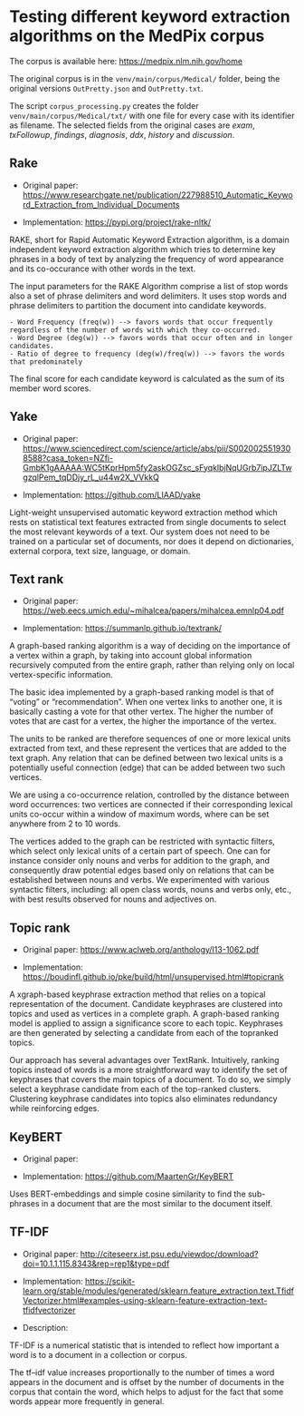# Testing different keyword extraction algorithms on the MedPix corpus

The corpus is available here: https://medpix.nlm.nih.gov/home

The original corpus is in the `venv/main/corpus/Medical/` folder, being the original versions `OutPretty.json` and `OutPretty.txt`.

The script `corpus_processing.py` creates the folder `venv/main/corpus/Medical/txt/` with one file for every case with its identifier as filename. The selected fields from the original cases are _exam_, _txFollowup_, _findings_, _diagnosis_, _ddx_, _history_ and _discussion_.



## Rake

- Original paper: https://www.researchgate.net/publication/227988510_Automatic_Keyword_Extraction_from_Individual_Documents

- Implementation: https://pypi.org/project/rake-nltk/


RAKE, short for Rapid Automatic Keyword Extraction algorithm, is a domain independent keyword extraction algorithm which tries to determine key phrases in a body of text by analyzing the frequency of word appearance and its co-occurance with other words in the text.

The input parameters for the RAKE Algorithm comprise a list of stop words also a set of phrase delimiters and word delimiters. It uses stop words and phrase delimiters to partition the document into candidate keywords.

    - Word Frequency (freq(w)) --> favors words that occur frequently regardless of the number of words with which they co-occurred.
    - Word Degree (deg(w)) --> favors words that occur often and in longer candidates.
    - Ratio of degree to frequency (deg(w)/freq(w)) --> favors the words that predominately 

The final score for each candidate keyword is calculated as the sum of its member word scores.



## Yake

- Original paper: https://www.sciencedirect.com/science/article/abs/pii/S0020025519308588?casa_token=NZfi-GmbK1gAAAAA:WC5tKprHpm5fy2askOGZsc_sFyqklbjNqUGrb7ipJZLTwgzqlPem_tqDDjy_rL_u44w2X_VVkkQ

- Implementation: https://github.com/LIAAD/yake


Light-weight unsupervised automatic keyword extraction method which rests on statistical text features extracted from single documents to select the most relevant keywords of a text. Our system does not need to be trained on a particular set of documents, nor does it depend on dictionaries, external corpora, text size, language, or domain.



## Text rank

- Original paper: https://web.eecs.umich.edu/~mihalcea/papers/mihalcea.emnlp04.pdf

- Implementation: https://summanlp.github.io/textrank/


A graph-based ranking algorithm is a way of deciding on the importance of a vertex within a graph, by taking into account global information recursively computed from the entire graph, rather than relying only on local vertex-specific information. 

The basic idea implemented by a graph-based ranking model is that of “voting” or “recommendation”. When one vertex links to another one, it is basically casting a vote for that other vertex. The higher the number of votes that are cast for a vertex, the higher the importance of the vertex.

The units to be ranked are therefore sequences of one or more lexical units extracted from text, and these represent the vertices that are added to the text graph. Any relation that can be defined between two lexical units is a potentially useful connection (edge) that can be added between two such vertices. 

We are using a co-occurrence relation, controlled by the distance between word occurrences: two vertices are connected if their corresponding lexical units co-occur within a window of maximum  words, where  can be set anywhere from 2 to 10 words. 

The vertices added to the graph can be restricted with syntactic filters, which select only lexical units of a certain part of speech. One can for instance consider only nouns and verbs for addition to the graph, and consequently draw potential edges based only on relations that can be established between nouns and verbs. We experimented with various syntactic filters, including: all open class words, nouns and verbs only, etc., with best results observed for nouns and adjectives on.



## Topic rank

- Original paper: https://www.aclweb.org/anthology/I13-1062.pdf

- Implementation: https://boudinfl.github.io/pke/build/html/unsupervised.html#topicrank


A xgraph-based keyphrase extraction method that relies on a topical representation of the document. Candidate keyphrases are clustered into topics and used as vertices in a complete graph. A graph-based ranking model is applied to assign a significance score to each topic. Keyphrases are then generated by selecting a candidate from each of the topranked topics.

Our approach has several advantages over TextRank. Intuitively, ranking topics instead of words is a more straightforward way to identify the set of keyphrases that covers the main topics of a document. To do so, we simply select a keyphrase candidate from each of the top-ranked clusters. Clustering keyphrase candidates into topics also eliminates redundancy while reinforcing edges.



## KeyBERT

- Original paper: 

- Implementation: https://github.com/MaartenGr/KeyBERT


Uses BERT-embeddings and simple cosine similarity to find the sub-phrases in a document that are the most similar to the document itself.



## TF-IDF

- Original paper: http://citeseerx.ist.psu.edu/viewdoc/download?doi=10.1.1.115.8343&rep=rep1&type=pdf

- Implementation: https://scikit-learn.org/stable/modules/generated/sklearn.feature_extraction.text.TfidfVectorizer.html#examples-using-sklearn-feature-extraction-text-tfidfvectorizer

- Description:

TF-IDF is a numerical statistic that is intended to reflect how important a word is to a document in a collection or corpus. 

The tf–idf value increases proportionally to the number of times a word appears in the document and is offset by the number of documents in the corpus that contain the word, which helps to adjust for the fact that some words appear more frequently in general.

